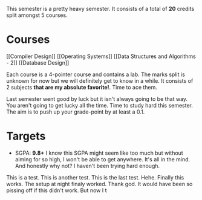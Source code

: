 This semester is a pretty heavy semester. It consists of a total of **20** credits split amongst 5 courses. 
# Courses
[[Compiler Design]]
[[Operating Systems]]
[[Data Structures and Algorithms - 2]]
[[Database Design]]

Each course is a 4-pointer course and contains a lab. The marks split is unknown for now but we will definitely get to know in a while. It consists of 2 subjects **that are my absolute favorite!**. Time to ace them. 

Last semester went good by luck but it isn't always going to be that way. You aren't going to get lucky all the time. Time to study hard this semester. The aim is to push up your grade-point by at least a 0.1. 
# Targets
- SGPA: **9.8+**
I know this SGPA might seem like too much but without aiming for so high, I won't be able to get anywhere. It's all in the mind. And honestly why not? I haven't been trying hard enough.

This is a test. This is another test. This is the last test. Hehe. Finally this works. The setup at night finaly worked. Thank god. It would have been so pissing off if this didn't work. But now I t